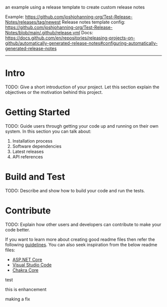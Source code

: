 an example using a release template to create custom release notes

Example: https://github.com/joshjohanning-org/Test-Release-Notes/releases/tag/newest
Release notes template config: https://github.com/joshjohanning-org/Test-Release-Notes/blob/main/.github/release.yml
Docs: https://docs.github.com/en/repositories/releasing-projects-on-github/automatically-generated-release-notes#configuring-automatically-generated-release-notes

---

# Intro
TODO: Give a short introduction of your project. Let this section explain the objectives or the motivation behind this project. 

# Getting Started
TODO: Guide users through getting your code up and running on their own system. In this section you can talk about:
1.	Installation process
2.	Software dependencies
3.	Latest releases
4.	API references

# Build and Test
TODO: Describe and show how to build your code and run the tests. 

# Contribute
TODO: Explain how other users and developers can contribute to make your code better. 

If you want to learn more about creating good readme files then refer the following [guidelines](https://docs.microsoft.com/en-us/azure/devops/repos/git/create-a-readme?view=azure-devops). You can also seek inspiration from the below readme files:
- [ASP.NET Core](https://github.com/aspnet/Home)
- [Visual Studio Code](https://github.com/Microsoft/vscode)
- [Chakra Core](https://github.com/Microsoft/ChakraCore)


test

this is enhancement

making a fix
